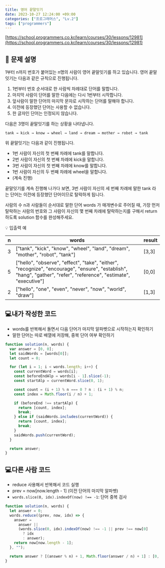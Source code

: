 ```yaml
---
title: 영어 끝말잇기
date: 2023-10-27 12:24:00 +09:00
categories: ["프로그래머스", "Lv.2"]
tags: ["programmers"]
---
```


[https://school.programmers.co.kr/learn/courses/30/lessons/12981](https://school.programmers.co.kr/learn/courses/30/lessons/12981)

## 📔 문제 설명

1부터 n까지 번호가 붙어있는 n명의 사람이 영어 끝말잇기를 하고 있습니다. 영어 끝말잇기는 다음과 같은 규칙으로 진행됩니다.

1. 1번부터 번호 순서대로 한 사람씩 차례대로 단어를 말합니다.
1. 마지막 사람이 단어를 말한 다음에는 다시 1번부터 시작합니다.
1. 앞사람이 말한 단어의 마지막 문자로 시작하는 단어를 말해야 합니다.
1. 이전에 등장했던 단어는 사용할 수 없습니다.
1. 한 글자인 단어는 인정되지 않습니다.

다음은 3명이 끝말잇기를 하는 상황을 나타냅니다.

`tank → kick → know → wheel → land → dream → mother → robot → tank`

위 끝말잇기는 다음과 같이 진행됩니다.

- 1번 사람이 자신의 첫 번째 차례에 tank를 말합니다.
- 2번 사람이 자신의 첫 번째 차례에 kick을 말합니다.
- 3번 사람이 자신의 첫 번째 차례에 know를 말합니다.
- 1번 사람이 자신의 두 번째 차례에 wheel을 말합니다.
- (계속 진행)

끝말잇기를 계속 진행해 나가다 보면, 3번 사람이 자신의 세 번째 차례에 말한 tank 라는 단어는 이전에 등장했던 단어이므로 탈락하게 됩니다.

사람의 수 n과 사람들이 순서대로 말한 단어 words 가 매개변수로 주어질 때, 가장 먼저 탈락하는 사람의 번호와 그 사람이 자신의 몇 번째 차례에 탈락하는지를 구해서 return 하도록 solution 함수를 완성해주세요.

💡 입출력 예

| n   | words                                                                                                                                                              | result |
| --- | ------------------------------------------------------------------------------------------------------------------------------------------------------------------ | ------ |
| 3   | ["tank", "kick", "know", "wheel", "land", "dream", "mother", "robot", "tank"]                                                                                      | [3,3]  |
| 5   | ["hello", "observe", "effect", "take", "either", "recognize", "encourage", "ensure", "establish", "hang", "gather", "refer", "reference", "estimate", "executive"] | [0,0]  |
| 2   | ["hello", "one", "even", "never", "now", "world", "draw"]                                                                                                          | [1,3]  |

## 💻내가 작성한 코드

- words를 반복해서 돌면서 다음 단어가 마지막 알파벳으로 시작하는지 확인하기
- 말한 단어는 따로 배열에 저장해, 중복 단어 여부 확인하기

```js
function solution(n, words) {
  var answer = [0, 0];
  let saidWords = [words[0]];
  let count = 0;

  for (let i = 1; i < words.length; i++) {
    const currentWord = words[i];
    const beforeEndAlp = words[i - 1].slice(-1);
    const startAlp = currentWord.slice(0, 1);

    const count = (i + 1) % n === 0 ? n : (i + 1) % n;
    const index = Math.floor(i / n) + 1;

    if (beforeEnd !== startAlp) {
      return [count, index];
      break;
    } else if (saidWords.includes(currentWord)) {
      return [count, index];
      break;
    }
    saidWords.push(currentWord);
  }

  return answer;
}
```

## 💻다른 사람 코드

- reduce 사용해서 반복해서 코드 실행
- prev = now[now.length - 1] (이전 단어의 마지막 알파벳)
- `words.slice(0, idx).indexOf(now) !== -1`: 단어 중복 검사

```js
function solution(n, words) {
  let answer = 0;
  words.reduce((prev, now, idx) => {
    answer =
      answer ||
      (words.slice(0, idx).indexOf(now) !== -1 || prev !== now[0]
        ? idx
        : answer);
    return now[now.length - 1];
  }, "");

  return answer ? [(answer % n) + 1, Math.floor(answer / n) + 1] : [0, 0];
}
```
